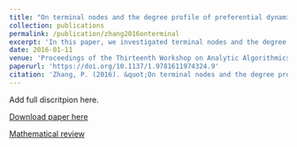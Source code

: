```yaml
---
title: "On terminal nodes and the degree profile of preferential dynamic attachment circuits"
collection: publications
permalink: /publication/zhang2016onterminal
excerpt: 'In this paper, we investigated terminal nodes and the degree profile in preferential dynamic attachment circuits. We showed that the number of terminal nodes followed a Gaussian law asymptotically. A generalized Pólya urn model was used to study the exact distribution of the degree of a specific node in the circuit.'
date: 2016-01-11
venue: 'Proceedings of the Thirteenth Workshop on Analytic Algorithmics and Combinatorics (ANALCO)'
paperurl: 'https://doi.org/10.1137/1.9781611974324.9'
citation: 'Zhang, P. (2016). &quot;On terminal nodes and the degree profile of preferential dynamic attachment circuits.&quot; In <i>2016 Proceedings of the Thirteenth Workshop on Analytic Algorithmics and Combinatorics (ANALCO)</i>, Arlington, VA, 80--92. SIAM, Philadelphia, PA.'
---
```

Add full discritpion here.

[Download paper here](https://doi.org/10.1137/1.9781611974324.9)

[Mathematical review](https://mathscinet.ams.org/mathscinet-getitem?mr=3480250)

